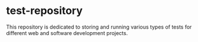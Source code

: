 # test-repository
This repository is dedicated to storing and running various types of tests for different web and software development projects.
